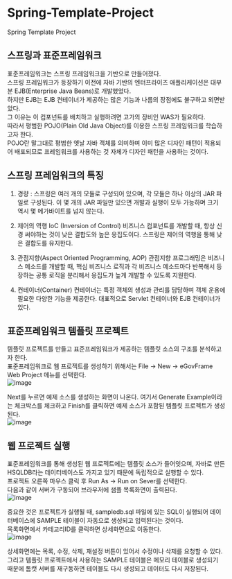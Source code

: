 # Spring-Template-Project
Spring Template Project

## 스프링과 표준프레임워크

표준프레임워크는 스프링 프레임워크을 기반으로 만들어졌다.   
스프링 프레임워크가 등장하기 이전에 자바 기반의 엔터프라이즈 애플리케이션은 대부분 EJB(Enterprise Java Beans)로 개발했었다.   
하지만 EJB는 EJB 컨테이너가 제공하는 많은 기능과 나름의 장점에도 불구하고 외면받았다.   
그 이유는 이 컴포넌트를 배치하고 실행하려면 고가의 장비인 WAS가 필요하다.   
따라서 평범한 POJO(Plain Old Java Object)를 이용한 스프링 프레임워크를 학습하고자 한다.   
POJO란 말그대로 평범한 옛날 자바 객체를 의미하며 이미 많은 디자인 패턴이 적용되어 배포되므로 프레임워크를 사용하는 것 자체가 디자인 패턴을 사용하는 것이다.   

## 스프링 프레임워크의 특징

1. 경량 : 스프링은 여러 개의 모듈로 구성되어 있으며, 각 모듈은 하나 이상의 JAR 파일로 구성된다. 이 몇 개의 JAR 파일만 있으면 개발과 실행이 모두 가능하며 크기 역시 몇 메가바이트를 넘지 않는다. 

2. 제어의 역행 IoC (Inversion of Control)
비즈니스 컴포넌트를 개발할 때, 항상 신경 써야하는 것이 낮은 결합도와 높은 응집도이다. 스프링은 제어의 역행을 통해 낮은 결합도를 유지한다.

3. 관점지향(Aspect Oriented Programming, AOP)
관점지향 프로그래밍은 비즈니스 메소드를 개발할 때, 핵심 비즈니스 로직과 각 비즈니스 메소드마다 반복해서 등장하는 공통 로직을 분리해서 응집도가 높게 개발할 수 있도록 지원한다.

4. 컨테이너(Container)
컨테이너는 특정 객체의 생성과 관리를 담당하며 객체 운용에 필요한 다양한 기능을 제공한다. 대표적으로 Servlet 컨테이너와 EJB 컨테이너가 있다.

## 표준프레임워크 템플릿 프로젝트

템플릿 프로젝트를 만들고 표준프레임워크가 제공하는 템플릿 소스의 구조를 분석하고자 한다.   
표준프레임워크로 웹 프로젝트를 생성하기 위해서는 File -> New -> eGovFrame Web Project 메뉴를 선택한다.   
![image](https://user-images.githubusercontent.com/58906858/181198501-d399501b-81f0-46fd-b7c0-63aa76339ea2.png)

Next를 누르면 예제 소스를 생성하는 화면이 나온다. 여기서 Generate Example이라는 체크박스를 체크하고 Finish를 클릭하면 예제 소스가 포함된 템플릿 프로젝트가 생성된다.   
![image](https://user-images.githubusercontent.com/58906858/181198659-dce5c137-7f33-454b-ba72-d1f59f094f9a.png)

## 웹 프로젝트 실행

표준프레임워크를 통해 생성된 웹 프로젝트에는 템플릿 소스가 들어잇으며, 자바로 만든 HSQLDB라는 데이터베이스도 가지고 있기 때문에 독립적으로 실행할 수 있다.   
프로젝트 오른쪽 마우스 클릭 후 Run As -> Run on Sever를 선택한다.   
다음과 같이 서버가 구동되어 브라우저에 샘플 목록화면이 출력된다.   
![image](https://user-images.githubusercontent.com/58906858/181200298-a3453d0b-5050-405a-bab9-413613f38555.png)

중요한 것은 프로젝트가 실행될 때, sampledb.sql 파일에 있는 SQL이 실행되어 데이터베이스에 SAMPLE 테이블이 자동으로 생성되고 입력된다는 것이다.   
목록화면에서 카테고리ID를 클릭하면 상세화면으로 이동한다.   
![image](https://user-images.githubusercontent.com/58906858/181201412-f907b011-86b9-47b1-b48f-e60ebc09a314.png)

상세화면에는 목록, 수정, 삭제, 재설정 버튼이 있어서 수정이나 삭제를 요청할 수 있다.   
그리고 템플릿 프로젝트에서 사용하는 SAMPLE 테이블은 메모리 테이블로 생성되기 때문에 톰캣 서버를 재구동하면 테이블도 다시 생성되고 데이터도 다시 저장된다.   


